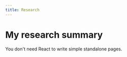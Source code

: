 ```yaml
---
title: Research
---
```


# My research summary

You don't need React to write simple standalone pages.
